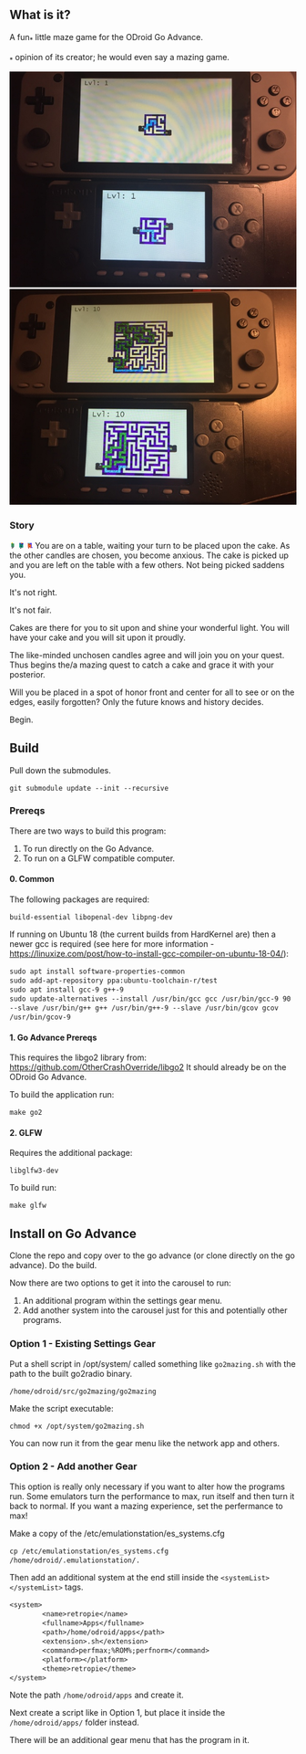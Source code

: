## What is it?
A fun<sub>*</sub> little maze game for the ODroid Go Advance.

<sub>*</sub> opinion of its creator; he would even say a mazing game.

![Go 2 Mazing Lvl 1](/images/lvl_1_web.jpg)
![Go 2 Mazing Lvl 10](/images/lvl_10_web.jpg)

### Story
![Candle1](/images/candle_11_front.png)
![Candle2](/images/candle_boy_11_front.png)
![Candle3](/images/candle_girl_11_front.png)
You are on a table, waiting your turn to be placed upon the cake. As the other candles are chosen, you become anxious. The cake is picked up and you are left on the table with a few others. Not being picked saddens you.

It's not right.

It's not fair.

Cakes are there for you to sit upon and shine your wonderful light. You will have your cake and you will sit upon it proudly.

The like-minded unchosen candles agree and will join you on your quest. Thus begins the/a mazing quest to catch a cake and grace it with your posterior.

Will you be placed in a spot of honor front and center for all to see or on the edges, easily forgotten? Only the future knows and history decides.

Begin.

## Build
Pull down the submodules.

    git submodule update --init --recursive

### Prereqs
There are two ways to build this program:

1. To run directly on the Go Advance.
2. To run on a GLFW compatible computer.

#### 0. Common
The following packages are required:

    build-essential libopenal-dev libpng-dev

If running on Ubuntu 18 (the current builds from HardKernel are) then a newer gcc is required (see here for more information - https://linuxize.com/post/how-to-install-gcc-compiler-on-ubuntu-18-04/):

    sudo apt install software-properties-common
    sudo add-apt-repository ppa:ubuntu-toolchain-r/test
    sudo apt install gcc-9 g++-9
    sudo update-alternatives --install /usr/bin/gcc gcc /usr/bin/gcc-9 90 --slave /usr/bin/g++ g++ /usr/bin/g++-9 --slave /usr/bin/gcov gcov /usr/bin/gcov-9

#### 1. Go Advance Prereqs
This requires the libgo2 library from: https://github.com/OtherCrashOverride/libgo2 It should already be on the ODroid Go Advance.

To build the application run:

    make go2

#### 2. GLFW
Requires the additional package:

    libglfw3-dev

To build run:

    make glfw

## Install on Go Advance

Clone the repo and copy over to the go advance (or clone directly on the go advance). Do the build.

Now there are two options to get it into the carousel to run:

1. An additional program within the settings gear menu.
2. Add another system into the carousel just for this and potentially other programs.

### Option 1 - Existing Settings Gear

Put a shell script in /opt/system/ called something like `go2mazing.sh` with the path to the built go2radio binary.

    /home/odroid/src/go2mazing/go2mazing

Make the script executable:

    chmod +x /opt/system/go2mazing.sh

You can now run it from the gear menu like the network app and others.

### Option 2 - Add another Gear
This option is really only necessary if you want to alter how the programs run. Some emulators turn the performance to max, run itself and then turn it back to normal. If you want a mazing experience, set the perfermance to max!

Make a copy of the /etc/emulationstation/es_systems.cfg

    cp /etc/emulationstation/es_systems.cfg /home/odroid/.emulationstation/.

Then add an additional system at the end still inside the `<systemList> </systemList>` tags.

    <system>
            <name>retropie</name>
            <fullname>Apps</fullname>
            <path>/home/odroid/apps</path>
            <extension>.sh</extension>
            <command>perfmax;%ROM%;perfnorm</command>
            <platform></platform>
            <theme>retropie</theme>
    </system>

Note the path `/home/odroid/apps` and create it.

Next create a script like in Option 1, but place it inside the `/home/odroid/apps/` folder instead.

There will be an additional gear menu that has the program in it.